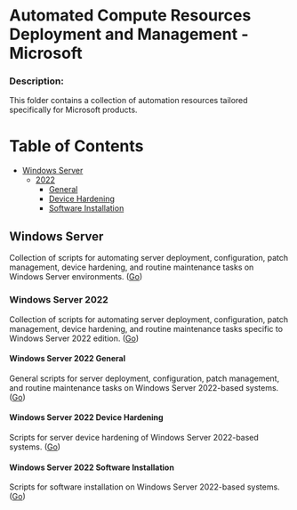Automated Compute Resources Deployment and Management - Microsoft
===========================

### Description:

This folder contains a collection of automation resources tailored specifically for Microsoft products.

# Table of Contents

- [Windows Server](#windows-server)
    - [2022](#windows-server-2022)
        - [General](#windows-server-2022-general)
        - [Device Hardening](#windows-server-2022-device-hardening)
        - [Software Installation](#windows-server-2022-software-installation)

## Windows Server

Collection of scripts for automating server deployment, configuration, patch management, device hardening, and routine maintenance tasks on Windows Server environments. ([Go](WindowsServer))

### Windows Server 2022

Collection of scripts for automating server deployment, configuration, patch management, device hardening, and routine maintenance tasks specific to Windows Server 2022 edition. ([Go](WindowsServer/2022))

#### Windows Server 2022 General

General scripts for server deployment, configuration, patch management, and routine maintenance tasks on Windows Server 2022-based systems. ([Go](WindowsServer/2022/general))

#### Windows Server 2022 Device Hardening

Scripts for server device hardening of Windows Server 2022-based systems. ([Go](WindowsServer/2022/hardening))

#### Windows Server 2022 Software Installation

Scripts for software installation on Windows Server 2022-based systems. ([Go](WindowsServer/2022/software))
